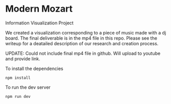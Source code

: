 # Modern Mozart
Information Visualization Project

We created a visualization corresponding to a piece of music made with a dj board. 
The final deliverable is in the mp4 file in this repo. Please see the writeup for a 
deatailed description of our research and creation process. 

UPDATE: Could not include final mp4 file in github. Will upload to youtube and provide link.


To install the dependencies
```node
npm install
```

To run the dev server
```node
npm run dev

```

